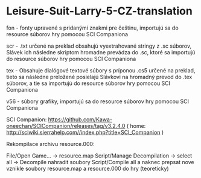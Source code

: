 # Leisure-Suit-Larry-5-CZ-translation


fon - fonty upravené s pridanými znakmi pre češtinu, importujú sa do resource súborov hry pomocou SCI Companiona

scr - .txt určené na preklad obsahujú vyextrahované stringy z .sc súborov, Slávek ich následne skriptom hromadne prevádza do .sc, ktoré sa importujú do resource súborov hry pomocou SCI Companiona

tex - Obsahuje dialógové textové súbory s príponou .cs5 určené na preklad, tieto sa následne preložené posielajú Slávkovi na hromadný prevod do .tex súborov, a tie sa importujú do resource súborov hry pomocou SCI Companiona

v56 - súbory grafiky, importujú sa do resource súborov hry pomocou SCI Companiona

SCI Companion: https://github.com/Kawa-oneechan/SCICompanion/releases/tag/v3.2.4.0 ( home: http://sciwiki.sierrahelp.com//index.php?title=SCI_Companion )

Rekompilace archivu resource.000:

File/Open Game... -> resource.map
Script/Manage Decompilation -> select all -> Decompile
nahradit soubory
Script/Compile all
a naknec prepsat nove vznikle soubory resource.map a resource.000 do hry (teoreticky)
